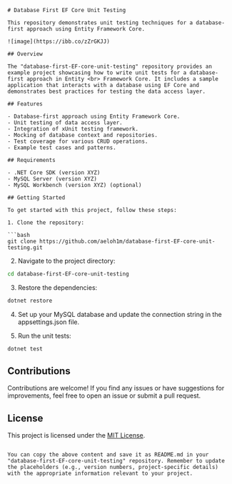 ```
# Database First EF Core Unit Testing

This repository demonstrates unit testing techniques for a database-first approach using Entity Framework Core.

![image](https://ibb.co/zZrGKJJ)

## Overview

The "database-first-EF-core-unit-testing" repository provides an example project showcasing how to write unit tests for a database-first approach in Entity <br> Framework Core. It includes a sample application that interacts with a database using EF Core and demonstrates best practices for testing the data access layer.

## Features

- Database-first approach using Entity Framework Core.
- Unit testing of data access layer.
- Integration of xUnit testing framework.
- Mocking of database context and repositories.
- Test coverage for various CRUD operations.
- Example test cases and patterns.

## Requirements

- .NET Core SDK (version XYZ)
- MySQL Server (version XYZ)
- MySQL Workbench (version XYZ) (optional)

## Getting Started

To get started with this project, follow these steps:

1. Clone the repository:

```bash
git clone https://github.com/aeloh1m/database-first-EF-core-unit-testing.git
```

2. Navigate to the project directory:

```bash
cd database-first-EF-core-unit-testing
```

3. Restore the dependencies:

```bash
dotnet restore
```

4. Set up your MySQL database and update the connection string in the appsettings.json file.

5. Run the unit tests:

```bash
dotnet test
```

## Contributions

Contributions are welcome! If you find any issues or have suggestions for improvements, feel free to open an issue or submit a pull request.

## License

This project is licensed under the [MIT License](LICENSE).
```

You can copy the above content and save it as README.md in your "database-first-EF-core-unit-testing" repository. Remember to update the placeholders (e.g., version numbers, project-specific details) with the appropriate information relevant to your project.

